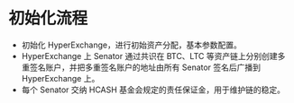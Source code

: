 # 初始化流程

* 初始化 HyperExchange，进行初始资产分配，基本参数配置。
* HyperExchange 上 Senator 通过共识在 BTC、LTC 等资产链上分别创建多重签名账户，并把多重签名账户的地址由所有 Senator 签名后广播到 HyperExchange 上。
* 每个 Senator 交纳 HCASH 基金会规定的责任保证金，用于维护链的稳定。